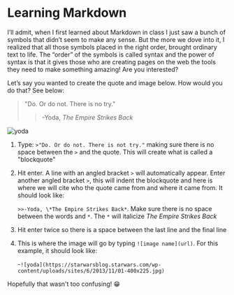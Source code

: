 # Learning Markdown
I’ll admit, when I first learned about Markdown in class I just saw a bunch of symbols that didn’t seem to make any sense. But the more we dove into it, I realized that all those symbols placed in the right order, brought ordinary text to life. The “order” of the symbols is called syntax and the power of syntax is that it gives those who are creating pages on the web the tools they need to make something amazing! Are you interested?

Let’s say you wanted to create the quote and image below. How would you do that? See below:
>"Do. Or do not. There is no try."
>>-Yoda, *The Empire Strikes Back*

![yoda](https://starwarsblog.starwars.com/wp-content/uploads/sites/6/2013/11/01-400x225.jpg)

1. Type: `>"Do. Or do not. There is not try."` making sure there is no space between the `>` and the quote. This will create what is called a "blockquote"
2. Hit enter. A line with an angled bracket `>` will automatically appear. Enter another angled bracket `>`, this will indent the blockquote and here is where we will cite who the quote came from and where it came from. It should look like:


    `>>-Yoda, \*The Empire Strikes Back*`. Make sure there is no space between the words and `*`. The `*` will italicize *The Empire Strikes Back*
5. Hit enter twice so there is a space between the last line and the final line
6. This is where the image will go by typing `![image name](url)`. For this example, it should look like:

    -`![yoda](https://starwarsblog.starwars.com/wp-content/uploads/sites/6/2013/11/01-400x225.jpg)`
    
Hopefully that wasn't too confusing! :grin:
